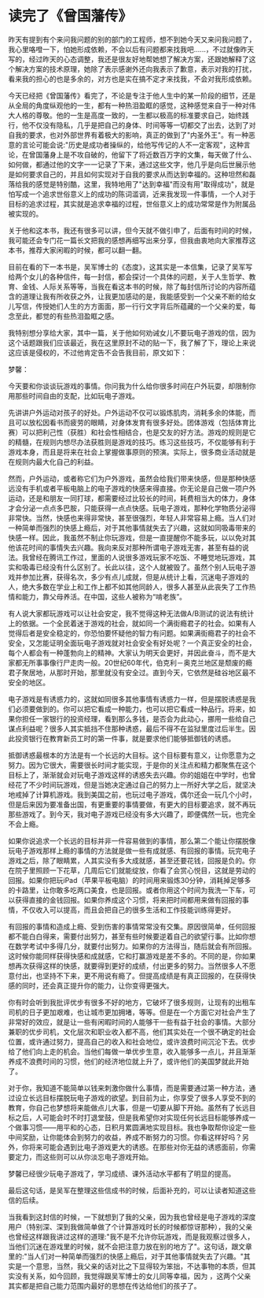 # 读完了《曾国藩传》
昨天有提到有个来问我问题的别的部门的工程师，想不到她今天又来问我问题了，我心里咯噔一下，怕她形成依赖，不会以后有问题都来找我吧......，不过就像昨天写的，经过昨天的心态调整，我还是很友好地帮她想了解决方案，还跟她解释了这个解决方案的技术原理，她除了表示感谢外还向我表示了歉意，表示对我的打扰，看来我的担心的也是多余的，对方也是实在搞不定才来找我，不会对我形成依赖。

今天已经把《曾国藩传》看完了，不论是专注于他人生中的某一阶段的细节，还是从全局的角度纵观他的一生，都有一种热泪盈眶的感觉，这种感觉来自于一种对伟大人格的尊敬。他的一生是高度一致的，一生都以极高的标准要求自己，始终践行，他不仅没有隐私，几乎是把自己的身体、时间等等一切都交了出去，达到了对自我的要求，也对外部世界有着极大的影响，真正的做到了"内圣外王"。有一种恶意的言论可能会说:"历史是成功者操纵的，给他写传记的人不一定客观"，这种言论，在曾国藩身上是不攻自破的，他留下了将近数百万字的文集，每天做了什么、如何做，都通过他的文字一一记录了下来，通过这些文字，他几乎是向后世展示他是如何要求自己的，并且如何实现对于自我的要求从而达到幸福的。这种坦然和磊落给我的感觉是特别酷，这里，我特地用了"达到幸福"而没有用"取得成功"，就是怕写成一个追求世俗意义上的成功的陈词滥调，近来我发现一件事情，一个人对于目标的追求过程，其实就是追求幸福的过程，世俗意义上的成功常常是作为附属品被实现的。

关于他和这本书，我还有很多可以讲，但今天就不做引申了，后面有时间的时候，我可能还会专门花一篇长文把我的感想再细写出来分享，但我由衷地向大家推荐这本书，推荐大家闲暇的时候，都可以翻一翻。

目前在看的下一本书是，吴军博士的《态度》，这其实是一本信集，记录了吴军写给两个女儿的各种信件，每一封信，都会探讨一个具体的问题，关于人生哲学、教育、金钱、人际关系等等，当我在看这本书的时候，除了每封信所讨论的内容所蕴含的道理让我有所收获之外，让我更加感动的是，我能感受到一个父亲不断的给女儿写信，传授她们人生的方方面面，那一行行文字背后所蕴藏的一个父亲的爱，每念至此，都觉的有些热泪盈眶之感。

我特别想分享给大家，其中一篇，关于他如何劝诫女儿不要玩电子游戏的信，因为这个话题跟我们应该最近，我在这里原封不动的贴一下，我了解了下，理论上来说这应该是侵权的，不过他肯定告不会告我目前，原文如下：

梦馨：

今天要和你谈谈玩游戏的事情。你问我为什么给你很多时间在户外玩耍，却限制你用那些时间自由的支配，比如玩电子游戏。

先讲讲户外运动对孩子的好处。户外运动不仅可以锻炼肌肉，消耗多余的体能，而且可以放松因看书而疲劳的眼睛，对身体发育有很多好处。团体游戏（包括体育比赛）可以把利己性（获胜）和社会性相结合，也是交友的好方法。游戏的规则是它的精髓，在规则内想尽办法获胜则是游戏的技巧。练习这些技巧，不仅能够有利于游戏本身，而且是将来在社会上掌握做事原则的预演。实际上，很多商业活动就是在规则内最大化自己的利益。

然而，户外运动，或者称它们为户外游戏，虽然会给我们带来快感，但是那种快感远没有手机或者平板电脑上的电子游戏的快感来得直接。你无论是自己做一项户外运动，还是和朋友一同打球，都需要经过比较长的时间，耗费相当大的体力，身体才会分泌一点点多巴胺，只能获得一点点快感。玩电子游戏，那种化学物质分泌得非常快。当然，快感也来得非常快，甚至很强烈，年轻人非常容易上瘾。当人们对一种简单而强烈的快感上瘾后，对于其他事情就失去了兴趣，这就如同吸毒带来的快感一样。因此，我虽然不制止你玩游戏，但是一直提醒你不能多玩，以以免对其他该花时间的事情失去兴趣。我向来反对那种所谓电子游戏无害，甚至有益的说法。我曾经在腾讯工作过，里面的人说很多游戏玩家不吃饭、不睡觉地玩游戏，其实和吸毒已经没有什么区别了。长此以往，这个人就被毁了。虽然个别人玩电子游戏并参加比赛，获得名次，多少有点儿成就，但是从统计上看，沉迷电子游戏的人，绝大多数在学业上和工作上都不如其他同龄人，很多人甚至从此丧失了工作热情和能力，靠父母养活。在中国，这些人被称为“啃老族”。

有人说大家都玩游戏可以让社会安定，我不觉得这种无法做A/B测试的说法有统计上的依据。一个全民着迷于游戏的社会，就如同一个满街瘾君子的社会。如果有人觉得后者是安全稳定的，你恐怕要怀疑他的智力有问题。如果满街瘾君子的社会不安全，又怎能证明全面玩电子游戏就对社会安全有好处呢？一个真正安全的社会，每个人都会有一种蓬勃向上的精神。大家认为明天会更好，并因此奋斗，而不是大家都无所事事像行尸走肉一般。20世纪60年代，伯克利－奥克兰地区是颓废的瘾君子聚居地，从那时开始，那里就没有安全过。直到今天，它依然是硅谷地区最不安全的地区。

电子游戏是有诱惑力的，这就如同很多其他事情有诱惑力一样，但是摆脱诱惑是我们必须要做到的。你可以把它看成一种能力，也可以把它看成一种品行。将来，如果你担任一家银行的投资经理，看到那么多钱，是否会为此动心，挪用一些给自己谋点利益呢？很多人其实抵挡不住那种诱惑，最后不得不在监狱里度过后半生。因此投资银行在教育新员工时的第一件事，就是要求他们能够抵御钱的诱惑。

抵御诱惑最根本的方法是有一个长远的大目标。这个目标要有意义，让你愿意为之努力。因为它很大，需要很长时间才能实现，于是你的关注点和精力都聚焦在这个目标上了，渐渐就会对玩电子游戏这样的诱惑失去兴趣。你的姐姐在中学时，也曾经花了不少时间玩游戏，但是当她决定通过自己的努力上一所好大学之后，就坚决地戒掉了计算机游戏。我到美国之前，也玩过电子游戏，偶尔还会一玩几个小时，但是后来因为要准备出国，有更重要的事情要做，有更大的目标要追求，就不再玩那些游戏了。到今天，我对电子游戏已经没有多大兴趣了，即便偶然一玩，也完全不会上瘾。

如果你说追求一个长远的目标并非一件容易做到的事情，那么第二个能让你摆脱像玩电子游戏那样上瘾的事情的方法就是做一些有成就感、有回报的事情。玩完电子游戏之后，除了眼睛累，人其实没有多大成就感，甚至还要花钱，回报是负的。你在院子里照顾一下花草，几周后它们就能绽放，你看了会赏心悦目，这就是劳动的回报。如果你把玩iPad（苹果平板电脑）的时间用来锻炼30分钟，消耗掉足够多的卡路里，让你敢多吃两口美食，也是回报。或者你用这个时间为我洗一下车，可以获得直接的金钱回报。如果你养成这个习惯，将来把时间都用来做有回报的事情，不仅收入可以提高，而且会把自己的很多生活和工作技能训练得更好。

有回报的事情和造成上瘾、受到伤害的事情常常没有交集。原因很简单，任何回报都不能白白得来，需要付出努力，甚至有些时候要逆着自己的欲望行事。比如你想在数学考试中多得几分，就要付出努力。如果你的方法得当，随后就会有所回报。这时候你能同样获得快感和成就感，它和打赢游戏是差不多的。不同的是，你如果想再次获得这样的快感，就要得到更好的成绩，付出更多的努力。当然很多人不愿意付出，也坚持不下来，更不用说有瘾了。但提高成绩是有真正回报的，在获得快感的同时，还会真正提升你的能力，让你变得更强大。

你有时会听到我批评优步有很多不好的地方，它破坏了很多规则，让现有的出租车司机的日子更加艰难，也让城市更加拥堵，等等。但是在一个方面它对社会产生了非常好的效应，就是让一些有闲暇时间的人能够干一些有益于社会的事情。大部分兼职的优步司机，文化层次和职业收入都不高，他们其实处在一个很不确定的社会位置，或许通过努力，提高自己的收入和社会地位，或许浪费时间沉沦下去。优步给了他们向上走的机会。当他们每做一单优步生意，收入能够多一点儿，并且渐渐养成不浪费时间的习惯，他们的经济地位就上升了，或许他们的美国梦就此开始了。

对于你，我知道不能简单以钱来刺激你做什么事情，而是需要通过第一种方法，通过设立长远目标摆脱玩电子游戏的欲望。到目前为止，你享受了很多人享受不到的教育，你自己也梦想将来能做点儿大事，但是一切要从脚下开始。虽然有了长远目标之后，人可能会时不时打退堂鼓，但是我希望你对实现任何长远目标能够养成一个做事习惯——用平和的心态，日积月累圆满地实现目标。我也争取帮你设定一些中间奖励，让你能体会到努力的收益，养成不断努力的习惯。你看这样好吗？另外，你将来可能会遇到比电子游戏更大的诱惑。在那些对你无益的诱惑面前，你需要定力，而这些则可以从你淡忘电子游戏开始。

梦馨已经很少玩电子游戏了，学习成绩、课外活动水平都有了明显的提高。

最后这句话，是吴军在整理这些信成书的时候，后面补充的，可以让读者知道这些信的后续。

当我看到这封信的时候，一下就想到了我的父亲，因为我也曾经是电子游戏的深度用户（特别深、深到我做简单做了个计算游戏时长的时候都惊讶那种），我的父亲也曾经这样跟我讲过这样的道理:"我不是不允许你玩游戏，而是我观察过很多人，当他们沉迷在游戏里的时候，就不会把注意力放在别的地方了"。这句话，跟文章里的:"当人们对一种简单而强烈的快感上瘾后，对于其他事情就失去了兴趣。"其实是一个意思，当然，我父亲的话对比之下显得较为笨拙，不达事物的本质，但其实没有关系，如今回顾，我觉得跟吴军博士的女儿同等幸福，因为 ，这两个父亲其实都是把自己能力范围内最好的思想在传达给他们的孩子了。